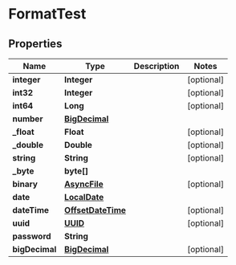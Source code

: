 

# FormatTest

## Properties

Name | Type | Description | Notes
------------ | ------------- | ------------- | -------------
**integer** | **Integer** |  |  [optional]
**int32** | **Integer** |  |  [optional]
**int64** | **Long** |  |  [optional]
**number** | [**BigDecimal**](BigDecimal.md) |  | 
**_float** | **Float** |  |  [optional]
**_double** | **Double** |  |  [optional]
**string** | **String** |  |  [optional]
**_byte** | **byte[]** |  | 
**binary** | [**AsyncFile**](AsyncFile.md) |  |  [optional]
**date** | [**LocalDate**](LocalDate.md) |  | 
**dateTime** | [**OffsetDateTime**](OffsetDateTime.md) |  |  [optional]
**uuid** | [**UUID**](UUID.md) |  |  [optional]
**password** | **String** |  | 
**bigDecimal** | [**BigDecimal**](BigDecimal.md) |  |  [optional]



